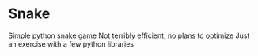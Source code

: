 # Snake
Simple python snake game
Not terribly efficient, no plans to optimize
Just an exercise with a few python libraries
